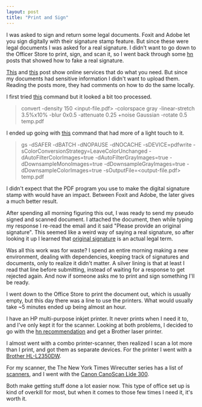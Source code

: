 ```yaml
---
layout: post
title: "Print and Sign"
---
```


I was asked to sign and return some legal documents. Foxit and Adobe let you sign digitally with their signature stamp feature. But since these were legal documents I was asked for a real signature. I didn't want to go down to the Officer Store to print, sign, and scan it, so I went back through some [hn](https://news.ycombinator.com/) posts that showed how to fake a real signature.

[This](https://news.ycombinator.com/item?id=23160387) and [this](https://news.ycombinator.com/item?id=31083432) post show online services that do what you need. But since my documents had sensitive information I didn't want to upload them. Reading the posts more, they had comments on how to do the same locally.

I first tried [this](https://news.ycombinator.com/item?id=23161664) command but it looked a bit too processed.

> convert -density 150 <input-file.pdf> -colorspace gray -linear-stretch 3.5%x10% -blur 0x0.5 -attenuate 0.25 +noise Gaussian -rotate 0.5 temp.pdf

I ended up going with [this](https://news.ycombinator.com/item?id=23160387) command that had more of a light touch to it.

> gs -dSAFER -dBATCH -dNOPAUSE -dNOCACHE -sDEVICE=pdfwrite -sColorConversionStrategy=LeaveColorUnchanged -dAutoFilterColorImages=true -dAutoFilterGrayImages=true -dDownsampleMonoImages=true -dDownsampleGrayImages=true -dDownsampleColorImages=true -sOutputFile=<output-file.pdf> temp.pdf

I didn't expect that the PDF program you use to make the digital signature stamp with would have an impact. Between Foxit and Adobe, the later gives a much better result.

After spending all morning figuring this out, I was ready to send my pseudo signed and scanned document. I attached the document, then while typing my response I re-read the email and it said "Please provide an original signature". This seemed like a weird way of saying a real signature, so after looking it up I learned that [original signature](https://www.lawinsider.com/dictionary/original-signature) is an actual legal term. 

Was all this work was for waste? I spend an entire morning making a new environment, dealing with dependencies, keeping track of signatures and documents, only to realize it didn't matter. A silver lining is that at least I read that line before submitting, instead of waiting for a response to get rejected again. And now if someone asks me to print and sign something I'll be ready.

I went down to the Office Store to print the document out, which is usually empty, but this day there was a line to use the printers. What would usually take ~5 minutes ended up being almost an hour.

I have an HP multi-purpose inkjet printer. It never prints when I need it to, and I've only kept it for the scanner. Looking at both problems, I decided to go with the [hn recommendation](https://www.google.com/search?hl=en&q=hacker%20news%20printer%20recommendations) and get a Brother laser printer. 

I almost went with a combo printer-scanner, then realized I scan a lot more than I print, and got them as separate devices. For the printer I went with a [Brother HL-L2350DW](https://www.amazon.com/dp/B0763WDSYZ).

For my scanner, the The New York Times Wirecutter series has a list of [scanners](https://www.nytimes.com/wirecutter/reviews/the-best-cheap-scanner/), and I went with the [Canon CanoScan Lide 300](https://smile.amazon.com/dp/B07G5XZVLQ).

Both make getting stuff done a lot easier now. This type of office set up is kind of overkill for most, but when it comes to those few times I need it, it's worth it.